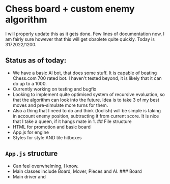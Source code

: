 # Chess board + custom enemy algorithm
I will properly update this as it gets done.
Few lines of documentation now, I am fairly sure however that this will get obsolete quite quickly. Today is 3172022/1200.
## Status as of today:
- We have a basic Al bot, that does some stuff. It is capable of beating Chess.com 700 rated bot. I haven't tested beyond, it is likely that it can do up to a 1000.
- Currently working on testing and bugfix
- Looking to implement quite optimised system of recursive evaluation, so that the algorithm can look into the future. Idea is to take 3 of my best moves and pre-simulate more turns for them.
- Also a thing that I need to do and think (foolish) will be simple is taking in account enemy position, subtracting it from current score. It is nice that I take a queen, if it hangs mate in 1.
## File structure
- HTML for promotion and basic board
- App.js for engine
- Styles for style AND tile hitboxes
## `App.js` structure
- Can feel overwhelming, I know.
- Main classes include Board, Mover, Pieces and Al.
### Board
- Main driver and 
